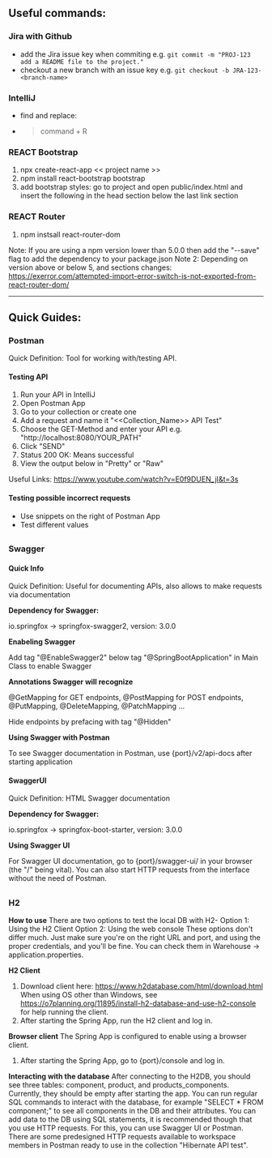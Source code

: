 ## Useful commands:

### Jira with Github
- add the Jira issue key when commiting e.g. `git commit -m "PROJ-123 add a README file to the project."`
- checkout a new branch with an issue key e.g. `git checkout -b JRA-123-<branch-name>`

### IntelliJ
- find and replace:
- > command + R

### REACT Bootstrap
1. npx create-react-app << project name >>
2. npm install react-bootstrap bootstrap
3. add bootstrap styles: go to project and open public/index.html and insert the following in the head section below the last link section
      <link
      rel="stylesheet"
      href="https://cdn.jsdelivr.net/npm/bootstrap@5.1.3/dist/css/bootstrap.min.css"
      integrity="sha384-1BmE4kWBq78iYhFldvKuhfTAU6auU8tT94WrHftjDbrCEXSU1oBoqyl2QvZ6jIW3"
      crossorigin="anonymous"
    />
  
### REACT Router
1. npm instsall react-router-dom
  
Note: If you are using a npm version lower than 5.0.0 then add the "--save" flag to add the dependency to your package.json
Note 2: Depending on version above or below 5, <Switch> and <Routes> sections changes: 
        https://exerror.com/attempted-import-error-switch-is-not-exported-from-react-router-dom/


---

## Quick Guides:

### Postman
Quick Definition: Tool for working with/testing API.

#### Testing API
1. Run your API in IntelliJ
2. Open Postman App 
3. Go to your collection or create one
4. Add a request and name it "<<Collection_Name>> API Test" 
5. Choose the GET-Method and enter your API e.g. "http://localhost:8080/YOUR_PATH"
6. Click "SEND"
7. Status 200 OK: Means successful
8. View the output below in "Pretty" or "Raw"

Useful Links: https://www.youtube.com/watch?v=E0f9DUEN_jI&t=3s

#### Testing possible incorrect requests
- Use snippets on the right of Postman App
- Test different values

##

### Swagger
#### Quick Info
Quick Definition: Useful for documenting APIs, also allows to make requests via documentation

**Dependency for Swagger:** 

io.springfox -> springfox-swagger2, version: 3.0.0

**Enabeling Swagger**

Add tag "@EnableSwagger2" below tag "@SpringBootApplication" in Main Class to enable Swagger

**Annotations Swagger will recognize**

@GetMapping for GET endpoints, @PostMapping for POST endpoints, @PutMapping, @DeleteMapping, @PatchMapping ...

Hide endpoints by prefacing with tag "@Hidden"

**Using Swagger with Postman**

To see Swagger documentation in Postman, use {port}/v2/api-docs after starting application

#### SwaggerUI
Quick Definition: HTML Swagger documentation

**Dependency for Swagger:** 

io.springfox -> springfox-boot-starter, version: 3.0.0

**Using Swagger UI**

For Swagger UI documentation, go to {port}/swagger-ui/ in your browser (the "/" being vital). You can also start HTTP requests from the interface without the need of Postman.

##
      
### H2
      
**How to use**
There are two options to test the local DB with H2-
Option 1: Using the H2 Client
Option 2: Using the web console 
These options don't differ much. Just make sure you're on the right URL and port, and using the proper credentials, and you'll be fine. You can check them in Warehouse -> application.properties. 
      
**H2 Client**
1. Download client here: https://www.h2database.com/html/download.html
When using OS other than Windows, see https://o7planning.org/11895/install-h2-database-and-use-h2-console for help running the client.
2. After starting the Spring App, run the H2 client and log in.
      
**Browser client**
The Spring App is configured to enable using a browser client. 
1. After starting the Spring App, go to {port}/console and log in. 
      
**Interacting with the database**
After connecting to the H2DB, you should see three tables: component, product, and products_components. Currently, they should be empty after starting the app. You can run regular SQL commands to interact with the database, for example "SELECT * FROM component;" to see all components in the DB and their attributes. You can add data to the DB using SQL statements, it is recommended though that you use HTTP requests. For this, you can use Swagger UI or Postman. There are some predesigned  HTTP requests available to workspace members in Postman ready to use in the collection "Hibernate API test".

      
